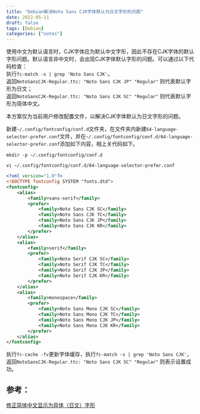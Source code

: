 ```yaml
---
title: "Debian解决Noto Sans CJK字体默认为日文字形的问题"
date: 2022-05-11
draft: false
tags: [Debian]
categories: ["notes"]
---
```


使用中文为默认语言时，CJK字体应为默认中文字形，因此不存在CJK字体的默认字形问题。默认语言非中文时，会出现CJK字体默认字形的问题。可以通过以下代码检查：  
执行`fc-match -s | grep 'Noto Sans CJK'`。  
返回`NotoSansCJK-Regular.ttc: "Noto Sans CJK JP" "Regular"` 则代表默认字形为日文；  
返回`NotoSansCJK-Regular.ttc: "Noto Sans CJK SC" "Regular"` 则代表默认字形为简体中文。

本方案仅为当前用户修改配置文件，以解决CJK字体默认为日文字形的问题。

新建`~/.config/fontconfig/conf.d`文件夹，在文件夹内新建`64-language-selector-prefer.conf`文件，并在`~/.config/fontconfig/conf.d/64-language-selector-prefer.conf`添加如下内容，相上关代码如下。

```
mkdir -p ~/.config/fontconfig/conf.d

vi ~/.config/fontconfig/conf.d/64-language-selector-prefer.conf
```

```xml
<?xml version="1.0"?>
<!DOCTYPE fontconfig SYSTEM "fonts.dtd">
<fontconfig>
    <alias>
        <family>sans-serif</family>
        <prefer>
            <family>Noto Sans CJK SC</family>
            <family>Noto Sans CJK TC</family>
            <family>Noto Sans CJK JP</family>
            <family>Noto Sans CJK KR</family>
        </prefer>
    </alias>
    <alias>
        <family>serif</family>
        <prefer>
            <family>Noto Serif CJK SC</family>
            <family>Noto Serif CJK TC</family>
            <family>Noto Serif CJK JP</family>
            <family>Noto Serif CJK KR</family>
        </prefer>
    </alias>
    <alias>
        <family>monospace</family>
        <prefer>
            <family>Noto Sans Mono CJK SC</family>
            <family>Noto Sans Mono CJK TC</family>
            <family>Noto Sans Mono CJK JP</family>
            <family>Noto Sans Mono CJK KR</family>
        </prefer>
    </alias>
</fontconfig>
```

执行`fc-cache -fv`更新字体缓存，执行`fc-match -s | grep 'Noto Sans CJK'`，返回`NotoSansCJK-Regular.ttc: "Noto Sans CJK SC" "Regular"` 则表示设置成功。


## 参考：
[修正简体中文显示为异体（日文）字形](https://wiki.archlinux.org/title/Localization_(%E7%AE%80%E4%BD%93%E4%B8%AD%E6%96%87)/Simplified_Chinese_(%E7%AE%80%E4%BD%93%E4%B8%AD%E6%96%87)#%E4%BF%AE%E6%AD%A3%E7%AE%80%E4%BD%93%E4%B8%AD%E6%96%87%E6%98%BE%E7%A4%BA%E4%B8%BA%E5%BC%82%E4%BD%93%EF%BC%88%E6%97%A5%E6%96%87%EF%BC%89%E5%AD%97%E5%BD%A2)